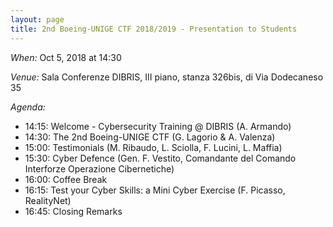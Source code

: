 ```yaml
---
layout: page
title: 2nd Boeing-UNIGE CTF 2018/2019 - Presentation to Students
---
```


*When:* Oct 5, 2018 at 14:30

*Venue:* Sala Conferenze DIBRIS, III piano, stanza 326bis, di Via Dodecaneso 35

*Agenda:*

* 14:15: Welcome - Cybersecurity Training @ DIBRIS  (A. Armando)
* 14:30: The 2nd Boeing-UNIGE CTF (G. Lagorio & A. Valenza) 
* 15:00: Testimonials (M. Ribaudo, L. Sciolla, F. Lucini, L. Maffia)
* 15:30: Cyber Defence (Gen. F. Vestito, Comandante del Comando Interforze Operazione Cibernetiche) 
* 16:00: Coffee Break
* 16:15: Test your Cyber Skills: a Mini Cyber Exercise (F. Picasso, RealityNet)
* 16:45: Closing Remarks


